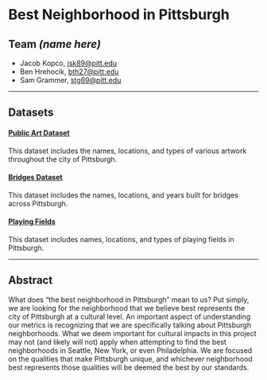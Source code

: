 # Best Neighborhood in Pittsburgh
## Team *(name here)*
- Jacob Kopco, jsk89@pitt.edu
- Ben Hrehocik, bth27@pitt.edu
- Sam Grammer, stg69@pitt.edu

---

## Datasets
#### **[Public Art Dataset](https://data.wprdc.org/dataset/city-of-pittsburgh-public-art)**
This dataset includes the names, locations, and types of various artwork throughout the city of Pittsburgh.

#### **[Bridges Dataset](https://data.wprdc.org/dataset/city-of-pittsburgh-bridges)**
This dataset includes the names, locations, and years built for bridges across Pittsburgh.

#### **[Playing Fields](https://data.wprdc.org/dataset/playing-fields)**
This dataset includes names, locations, and types of playing fields in Pittsburgh.

---

## Abstract
What does “the best neighborhood in Pittsburgh” mean to us?
Put simply, we are looking for the neighborhood that we believe best represents the city of Pittsburgh at a cultural level. An important aspect of understanding our metrics is recognizing that we are specifically talking about Pittsburgh neighborhoods. What we deem important for cultural impacts in this project may not (and likely will not) apply when attempting to find the best neighborhoods in Seattle, New York, or even Philadelphia. We are focused on the qualities that make Pittsburgh unique, and whichever neighborhood best represents those qualities will be deemed the best by our standards.
